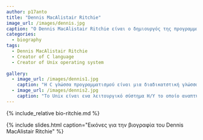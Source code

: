 ```yaml
---
author: p17anto
title: "Dennis MacAlistair Ritchie"
image_url: /images/dennis.jpg
caption: "Ο Dennis MacAlistair Ritchie είναι ο δημιουργός της προγραμματιστικής γλώσσας C και μαζί με τον συνάδελφό του Ken Thompson του λειτουργικού συστήματος Unix."
categories:
  - biography
tags:
  - Dennis MacAlistair Ritchie
  - Creator of C language
  - Creator of Unix operating system
  
gallery:
  - image_url: /images/dennis1.jpg
    caption: "Η C γλώσσα προγραμματισμού είναι μια διαδικατστική γλώσσα που αναπτύχθηκε μεταξύ του 1969 και 1973 απο τον Ντένις Ρίτσι για να χρησιμοποιηθεί για την ανάπτυξη λειτουργικού συστήματος Unix."
  - image_url: /images/dennis2.jpg
    caption: "To Unix είναι ενα λειτουργικό σύστημα Η/Υ το οποίο αναπτύχθηκε τις δεκαετίες του 1960 και 1970 απο ομάδα εργαζομένων στο Bell Labs της εταιρίας ΑΤ&Τ."
---
```


{% include_relative bio-ritchie.md %}

{% include slides.html caption="Εικόνες για την βιογραφία του Dennis MacAlistair Ritchie" %}
